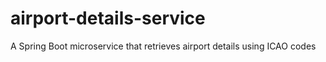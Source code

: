 # airport-details-service
A Spring Boot microservice that retrieves airport details using ICAO codes
